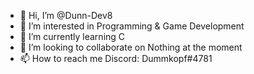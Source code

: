 - 👋 Hi, I’m @Dunn-Dev8
- 👀 I’m interested in Programming & Game Development
- 🌱 I’m currently learning C
- 💞️ I’m looking to collaborate on Nothing at the moment
- 📫 How to reach me Discord: Dummkopf#4781
